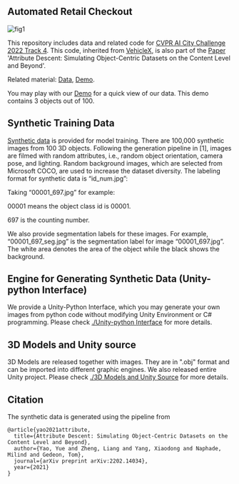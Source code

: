 ## Automated Retail Checkout

![fig1](https://github.com/yorkeyao/VehicleX/blob/master/VehicleX%20Interface/Images/VehicleX.jpg)  

This repository includes data and related code for [CVPR AI City Challenge 2022 Track 4](https://www.aicitychallenge.org/). This code, inherited from [VehicleX](https://github.com/yorkeyao/VehicleX/), is also part of the [Paper](https://arxiv.org/abs/2202.14034) 'Attribute Descent: Simulating Object-Centric Datasets on the Content Level and Beyond'. 

Related material: [Data](https://drive.google.com/file/d/1LIYmYmK0jh2V-Bj0CD7BHATK9xRhA7Pb/view?usp=sharing), [Demo](https://simmer.io/@yorkeyao/retail-demo). 

You may play with our [Demo](https://simmer.io/@yorkeyao/retail-demo) for a quick view of our data. This demo contains 3 objects out of 100.

## Synthetic Training Data  

[Synthetic data](https://drive.google.com/file/d/1LIYmYmK0jh2V-Bj0CD7BHATK9xRhA7Pb/view?usp=sharing) is provided for model training. There are 100,000 synthetic images from 100 3D objects. Following the generation pipeline in [1], images are filmed with random attributes, i.e., random object orientation, camera pose, and lighting. Random background images, which are selected from Microsoft COCO, are used to increase the dataset diversity. The labeling format for synthetic data is “id_num.jpg”: 

Taking “00001_697.jpg” for example: 

00001 means the object class id is 00001. 

697 is the counting number. 

We also provide segmentation labels for these images. For example, “00001_697_seg.jpg” is the segmentation label for image “00001_697.jpg”. The white area denotes the area of the object while the black shows the background.   


## Engine for Generating Synthetic Data (Unity-python Interface)

We provide a Unity-Python Interface, which you may generate your own images from python code without modifying Unity Environment or C# programming. Please check [./Unity-python Interface](https://github.com/yorkeyao/Automated-Retail-Checkout/tree/main/Unity-python%20interface) for more details.

## 3D Models and Unity source

3D Models are released together with images. They are in ".obj" format and can be imported into different graphic engines. We also released entire Unity project. Please check [./3D Models and Unity Source](https://github.com/yorkeyao/Automated-Retail-Checkout/tree/main/3D%20Models%20and%20Unity%20Source) for more details.

## Citation 

The synthetic data is generated using the pipeline from

```
@article{yao2021attribute,
  title={Attribute Descent: Simulating Object-Centric Datasets on the Content Level and Beyond},
  author={Yao, Yue and Zheng, Liang and Yang, Xiaodong and Naphade, Milind and Gedeon, Tom},
  journal={arXiv preprint arXiv:2202.14034},
  year={2021}
}
```